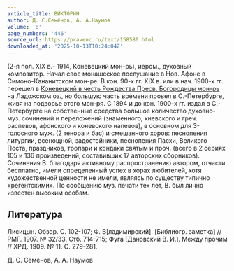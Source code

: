 ```yaml
---
article_title: ВИКТОРИН
author: Д. C.Семёнов, А. А.Наумов
volume: '8'
page_numbers: '446'
source_url: https://pravenc.ru/text/158580.html
downloaded_at: '2025-10-13T10:24:04Z'
---
```


(2-я пол. XIX в.- 1914, Коневецкий мон-рь), иером., духовный композитор. Начал свое монашеское послушание в Нов. Афоне в Симоно-Кананитском мон-ре. В кон. 90-х гг. XIX в. или в нач. 1900-х гг. перешел в [Коневецкий в честь Рождества Пресв. Богородицы мон-рь](<https://pravenc.ru/text/Коневецкий в честь Рождества Пресв  Богородицы мон-рь.html>) на Ладожском оз., но большую часть времени провел в С.-Петербурге, живя на подворье этого мон-ря. С 1894 и до кон. 1900-х гг. издал в С.-Петербурге на собственные средства большое количество духовно-муз. сочинений и переложений (знаменного, киевского и греч. распевов, афонского и коневского напевов), в основном для 3-голосного муж. (2 тенора и бас) и смешанного хоров: песнопения литургии, всенощной, задостойники, песнопения Пасхи, Великого Поста, праздников, тропари и кондаки святым и проч. (всего в 2 сериях 105 и 136 произведений, составивших 17 авторских сборников). Сочинения В. благодаря активному распространению автором, отчасти бесплатно, имели определенный успех в хорах любителей, хотя художественной ценности не имели, являясь по существу типично «регентскими». По сообщению муз. печати тех лет, В. был лично известен высоким особам.

## Литература

Лисицын. Обзор. С. 102-107; Ф. В[ладимирский]. [Библиогр. заметка] // РМГ. 1907. № 32/33. Стб. 714-715; Фуга [Дановский В. И.]. Между прочим // ХРД. 1909. № 11. С. 279-281.

Д. C.  Семёнов,   А. А.  Наумов
